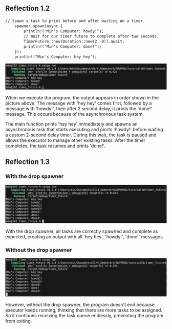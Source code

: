 ## Reflection 1.2

```
// Spawn a task to print before and after waiting on a timer.
    spawner.spawn(async {
        println!("Min's Computer: howdy!");
        // Wait for our timer future to complete after two seconds.
        TimerFuture::new(Duration::new(2, 0)).await;
        println!("Min's Computer: done!");
    });
    println!("Min's Computer: hey hey");
```
![](/images/image1-2.png)

When we execute the program, the output appears in order shown in the picture above. The message with 'hey hey' comes first, followed by a message with 'howdy!', then after 2 second delay, it prints the 'done!' message. This occurs because of the asynchronous task system. 

The main function prints 'hey hey' immediately and spawns an asynchronous task that starts executing and pinrts 'howdy!' before waiting a custom 2-second delay timer. During this wait, the task is paused and allows the executor to manage other existing tasks. After the timer completes, the task resumes and prints 'done!'. 

## Reflection 1.3

### With the drop spawner
![](/images/image1-3_with.png)

With the drop spawner, all tasks are correctly spawned and complete as expected, creating an output with all 'hey hey', 'howdy!', 'done!' messages.

### Without the drop spawner
![](/images/image1-3_without.png)

However, without the drop spawner, the program doesn't end because executor keeps running, thinking that there are more tasks to be assigned. So it continues receiving the task queue endlessly, preventing the program from exiting. 

